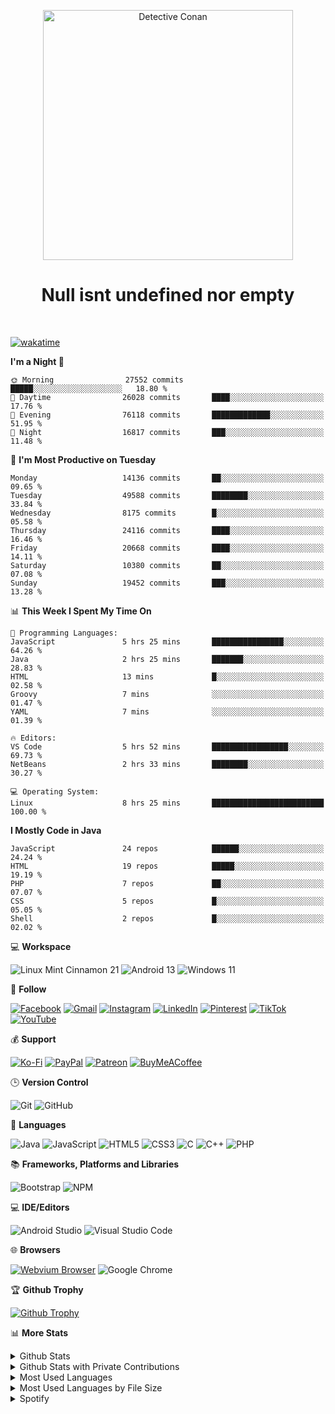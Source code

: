 <p align="center">
<a href="https://mrepol742.github.io">
  <img alt="Detective Conan" src="https://mrepol742-gif-randomizer.vercel.app/api" width="400"/> 
  </a> 
  <h1 align="center">Null isnt undefined nor empty</h1>
</p>
<br>

[![wakatime](https://wakatime.com/badge/user/8ad4afa2-1a56-40d1-a949-4663473915b6.svg)](https://mrepol742.github.io)

<!--START_SECTION:waka-->
**I'm a Night 🦉** 

```text
🌞 Morning                27552 commits       █████░░░░░░░░░░░░░░░░░░░░   18.80 % 
🌆 Daytime                26028 commits       ████░░░░░░░░░░░░░░░░░░░░░   17.76 % 
🌃 Evening                76118 commits       █████████████░░░░░░░░░░░░   51.95 % 
🌙 Night                  16817 commits       ███░░░░░░░░░░░░░░░░░░░░░░   11.48 % 
```
📅 **I'm Most Productive on Tuesday** 

```text
Monday                   14136 commits       ██░░░░░░░░░░░░░░░░░░░░░░░   09.65 % 
Tuesday                  49588 commits       ████████░░░░░░░░░░░░░░░░░   33.84 % 
Wednesday                8175 commits        █░░░░░░░░░░░░░░░░░░░░░░░░   05.58 % 
Thursday                 24116 commits       ████░░░░░░░░░░░░░░░░░░░░░   16.46 % 
Friday                   20668 commits       ████░░░░░░░░░░░░░░░░░░░░░   14.11 % 
Saturday                 10380 commits       ██░░░░░░░░░░░░░░░░░░░░░░░   07.08 % 
Sunday                   19452 commits       ███░░░░░░░░░░░░░░░░░░░░░░   13.28 % 
```


📊 **This Week I Spent My Time On** 

```text
💬 Programming Languages: 
JavaScript               5 hrs 25 mins       ████████████████░░░░░░░░░   64.26 % 
Java                     2 hrs 25 mins       ███████░░░░░░░░░░░░░░░░░░   28.83 % 
HTML                     13 mins             █░░░░░░░░░░░░░░░░░░░░░░░░   02.58 % 
Groovy                   7 mins              ░░░░░░░░░░░░░░░░░░░░░░░░░   01.47 % 
YAML                     7 mins              ░░░░░░░░░░░░░░░░░░░░░░░░░   01.39 % 

🔥 Editors: 
VS Code                  5 hrs 52 mins       █████████████████░░░░░░░░   69.73 % 
NetBeans                 2 hrs 33 mins       ████████░░░░░░░░░░░░░░░░░   30.27 % 

💻 Operating System: 
Linux                    8 hrs 25 mins       █████████████████████████   100.00 % 
```

**I Mostly Code in Java** 

```text
JavaScript               24 repos            ██████░░░░░░░░░░░░░░░░░░░   24.24 % 
HTML                     19 repos            █████░░░░░░░░░░░░░░░░░░░░   19.19 % 
PHP                      7 repos             ██░░░░░░░░░░░░░░░░░░░░░░░   07.07 % 
CSS                      5 repos             █░░░░░░░░░░░░░░░░░░░░░░░░   05.05 % 
Shell                    2 repos             █░░░░░░░░░░░░░░░░░░░░░░░░   02.02 % 
```




<!--END_SECTION:waka-->

💻 **Workspace**

![Linux Mint Cinnamon 21](https://img.shields.io/badge/Linux%20Mint%20Cinnamon%2021-87CF3E?style=for-the-badge&logo=Linux%20Mint%20Cinnamon&logoColor=white)
![Android 13](https://img.shields.io/badge/Android%2013-3DDC84?style=for-the-badge&logo=android&logoColor=white)
![Windows 11](https://img.shields.io/badge/Windows%2011-%230079d5.svg?style=for-the-badge&logo=Windows%2011&logoColor=white)

💬 **Follow**

[![Facebook](https://img.shields.io/badge/Facebook-%231877F2.svg?style=for-the-badge&logo=Facebook&logoColor=white)](https://facebook.com/melvinjonesrepol)
[![Gmail](https://img.shields.io/badge/Gmail-D14836?style=for-the-badge&logo=gmail&logoColor=white)](mailto:mrepol742@gmail.com)
[![Instagram](https://img.shields.io/badge/Instagram-%23E4405F.svg?style=for-the-badge&logo=Instagram&logoColor=white)](https://instagram.com/melvinjonesrepol)
[![LinkedIn](https://img.shields.io/badge/linkedin-%230077B5.svg?style=for-the-badge&logo=linkedin&logoColor=white)](https://linkedin.com/in/mrepol742)
[![Pinterest](https://img.shields.io/badge/Pinterest-%23E60023.svg?style=for-the-badge&logo=Pinterest&logoColor=white)](https://pinterest.com/mrepol742)
[![TikTok](https://img.shields.io/badge/TikTok-%23000000.svg?style=for-the-badge&logo=TikTok&logoColor=white)](https://tiktok.com/@mrepol742)
[![YouTube](https://img.shields.io/badge/YouTube-%23FF0000.svg?style=for-the-badge&logo=YouTube&logoColor=white)](https://youtube.com/@mrepol742)

💰 **Support**

[![Ko-Fi](https://img.shields.io/badge/Ko--fi-F16061?style=for-the-badge&logo=ko-fi&logoColor=white)](https://ko-fi.com/mrepol742)
[![PayPal](https://img.shields.io/badge/PayPal-00457C?style=for-the-badge&logo=paypal&logoColor=white)](https://paypal.me/mrepol742)
[![Patreon](https://img.shields.io/badge/Patreon-F96854?style=for-the-badge&logo=patreon&logoColor=white)](https://www.patreon.com/melvinjonesrepol)
[![BuyMeACoffee](https://img.shields.io/badge/Buy%20Me%20a%20Coffee-ffdd00?style=for-the-badge&logo=buy-me-a-coffee&logoColor=black)](https://www.buymeacoffee.com/mrepol742)

🕒 **Version Control**

![Git](https://img.shields.io/badge/git-%23F05033.svg?style=for-the-badge&logo=git&logoColor=white)
![GitHub](https://img.shields.io/badge/github-%23121011.svg?style=for-the-badge&logo=github&logoColor=white)

📓 **Languages**

![Java](https://img.shields.io/badge/java-%23ED8B00.svg?style=for-the-badge&logo=java&logoColor=white)
![JavaScript](https://img.shields.io/badge/javascript-%23323330.svg?style=for-the-badge&logo=javascript&logoColor=%23F7DF1E)
![HTML5](https://img.shields.io/badge/html5-%23E34F26.svg?style=for-the-badge&logo=html5&logoColor=white)
![CSS3](https://img.shields.io/badge/css3-%231572B6.svg?style=for-the-badge&logo=css3&logoColor=white)
![C](https://img.shields.io/badge/c-%2300599C.svg?style=for-the-badge&logo=c&logoColor=white)
![C++](https://img.shields.io/badge/c++-%2300599C.svg?style=for-the-badge&logo=c%2B%2B&logoColor=white)
![PHP](https://img.shields.io/badge/php-%23777BB4.svg?style=for-the-badge&logo=php&logoColor=white)

:books: **Frameworks, Platforms and Libraries**

![Bootstrap](https://img.shields.io/badge/bootstrap-%23563D7C.svg?style=for-the-badge&logo=bootstrap&logoColor=white)
![NPM](https://img.shields.io/badge/NPM-%23CB3837.svg?style=for-the-badge&logo=npm&logoColor=white)

💻 **IDE/Editors**

![Android Studio](https://img.shields.io/badge/Android%20Studio-3DDC84.svg?style=for-the-badge&logo=android-studio&logoColor=white)
![Visual Studio Code](https://img.shields.io/badge/Visual%20Studio%20Code-0078d7.svg?style=for-the-badge&logo=visual-studio-code&logoColor=white)

:globe_with_meridians: **Browsers**

[![Webvium Browser](https://img.shields.io/badge/Webvium%20Browser-4285f4?style=for-the-badge&logoColor=white)](https://mrepol742.github.io/webvium/)
![Google Chrome](https://img.shields.io/badge/Google%20Chrome-4285F4?style=for-the-badge&logo=GoogleChrome&logoColor=white)

<p>

🏆 **Github Trophy**
  
<a href="https://mrepol742.github.io">
<img alt="Github Trophy" src="https://github-profile-trophy.vercel.app/?username=mrepol742&theme=gruvbox">
</a>
</p>


📊 **More Stats**
  
<details>
  <summary>Github Stats</summary>
  <br>
  <a href="https://mrepol742.github.io">
  <img alt="Github Stats" src="https://github-readme-stats.vercel.app/api?username=mrepol742&show_icons=true&count_private=true&theme=gruvbox">
</a>  
  
</details> 
  
  <details>
  <summary>Github Stats with Private Contributions</summary>
  <br>
 <a href="https://mrepol742.github.io">
<img alt="Github Stats with Private Contributions" src="https://mrepol742.github.io/github-stats/generated/overview.svg">
</a>
</details>
  
<details>
  <summary>Most Used Languages</summary>
  <br>
 <a href="https://mrepol742.github.io">
<img alt="Most Used Languages" src="https://github-readme-stats.vercel.app/api/top-langs/?username=mrepol742&layout=compact&include_all_commits=true&&count_private=true&langs_count=20&theme=gruvbox">
</a>
</details>

 <details>
  <summary>Most Used Languages by File Size</summary>
  <br>
 <a href="https://mrepol742.github.io">
<img alt="Most Used Languages by File Size" src="https://mrepol742.github.io/github-stats/generated/languages.svg">
</a>
</details>

<details>
  <summary>Spotify</summary>
  <br>
<a href="https://mrepol742.github.io">
<img alt="Spotify" src="https://spotify-recently-played-readme.vercel.app/api?user=7xx9e7hwq1qyown0m4ut78pcz&count=10&unique=true">
</a>
</p>
</details>
</p>
